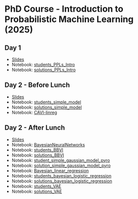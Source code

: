 # PhD Course - Introduction to Probabilistic Machine Learning (2025)


## Day 1
* [Slides](https://github.com/PGM-Lab/2025-PhD-Course-PML/raw/main/Day1/Main_Day1.pdf)
* Notebook: [students_PPLs_Intro](https://colab.research.google.com/github/PGM-Lab/2025-PhD-Course-PML/blob/main/Day1/notebooks/students_PPLs_Intro.ipynb)
* Notebook: [solutions_PPLs_Intro](https://colab.research.google.com/github/PGM-Lab/2025-PhD-Course-PML/blob/main/Day1/notebooks/solutions_PPLs_Intro.ipynb)


## Day 2 - Before Lunch 
* [Slides](https://github.com/PGM-Lab/2025-PhD-Course-PML/raw/main/Day2-BeforeLunch/Main_Day2_before_lunch.pdf)
* Notebook: [students_simple_model](https://colab.research.google.com/github/PGM-Lab/2025-PhD-Course-PML/blob/main/Day2-BeforeLunch/notebooks/students_simple_model.ipynb)
* Notebook: [solutions_simple_model](https://colab.research.google.com/github/PGM-Lab/2025-PhD-Course-PML/blob/main/Day2-BeforeLunch/notebooks/solution_simple_model.ipynb)
* Notebook: [CAVI-linreg](https://colab.research.google.com/github/PGM-Lab/2025-PhD-Course-PML/blob/main/Day2-BeforeLunch/notebooks/CAVI-linreg.ipynb)


## Day 2 - After Lunch 
* [Slides](https://github.com/PGM-Lab/2025-PhD-Course-PML/raw/main/Day2-AfterLunch/Main_Day2_after_lunch.pdf)
* Notebook: [BayesianNeuralNetworks](https://colab.research.google.com/github/PGM-Lab/2025-PhD-Course-PML/blob/main/Day2-AfterLunch/notebooks/BayesianNeuralNetworks.ipynb)
* Notebook: [students_BBVI](https://colab.research.google.com/github/PGM-Lab/2025-PhD-Course-PML/blob/main/Day2-AfterLunch/notebooks/students_BBVI.ipynb)
* Notebook: [solutions_BBVI](https://colab.research.google.com/github/PGM-Lab/2025-PhD-Course-PML/blob/main/Day2-AfterLunch/notebooks/solutions_BBVI.ipynb)
* Notebook: [student_simple_gaussian_model_pyro](https://colab.research.google.com/github/PGM-Lab/2025-PhD-Course-PML/blob/main/Day2-AfterLunch/notebooks/student_simple_gaussian_model_pyro.ipynb)
* Notebook: [solution_simple_gaussian_model_pyro](https://colab.research.google.com/github/PGM-Lab/2025-PhD-Course-PML/blob/main/Day2-AfterLunch/notebooks/solution_simple_gaussian_model_pyro.ipynb)
* Notebook: [Bayesian_linear_regression](https://colab.research.google.com/github/PGM-Lab/2025-PhD-Course-PML/blob/main/Day2-AfterLunch/notebooks/bayesian_linear_regression.ipynb)
* Notebook: [students_bayesian_logistic_regression](https://colab.research.google.com/github/PGM-Lab/2025-PhD-Course-PML/blob/main/Day2-AfterLunch/notebooks/students_bayesian_logistic_regression.ipynb)
* Notebook: [solutions_bayesian_logistic_regression](https://colab.research.google.com/github/PGM-Lab/2025-PhD-Course-PML/blob/main/Day2-AfterLunch/notebooks/solutions_bayesian_logistic_regression.ipynb)
* Notebook: [students_VAE](https://colab.research.google.com/github/PGM-Lab/2025-PhD-Course-PML/blob/main/Day2-AfterLunch/notebooks/students_VAE.ipynb)
* Notebook: [solutions_VAE](https://colab.research.google.com/github/PGM-Lab/2025-PhD-Course-PML/blob/main/Day2-AfterLunch/notebooks/solutions_VAE.ipynb)

